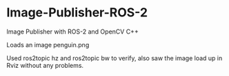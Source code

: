 # Image-Publisher-ROS-2
Image Publisher with ROS-2 and OpenCV C++

Loads an image penguin.png

Used ros2topic hz and ros2topic bw to verify, also saw the image load up in Rviz without any problems.
